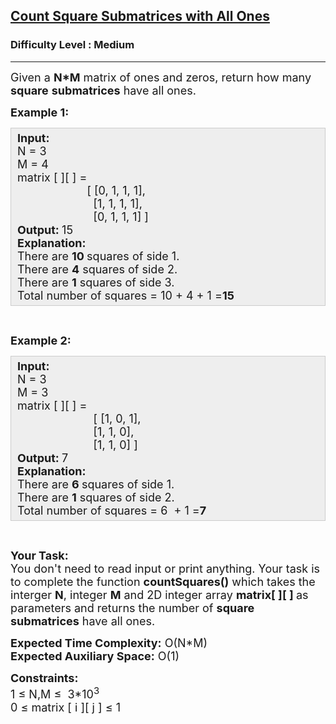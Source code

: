 <h2><a href="https://www.geeksforgeeks.org/problems/count-square-submatrices-with-all-ones/1">Count Square Submatrices with All Ones</a></h2><h3>Difficulty Level : Medium</h3><hr><div class="problems_problem_content__Xm_eO"><p><span style="font-size:18px">Given a <strong>N*M</strong>&nbsp;matrix of ones and zeros, return how many <strong>square</strong> <strong>submatrices</strong> have all ones.</span></p>

<p><span style="font-size:18px"><strong>Example 1:</strong></span></p>

<div style="background: rgb(238, 238, 238); border: 1px solid rgb(204, 204, 204); padding: 5px 10px; --darkreader-inline-bgimage: initial; --darkreader-inline-bgcolor: #262726; --darkreader-inline-border-top: #4c4f4c; --darkreader-inline-border-right: #4c4f4c; --darkreader-inline-border-bottom: #4c4f4c; --darkreader-inline-border-left: #4c4f4c;" data-darkreader-inline-bgimage="" data-darkreader-inline-bgcolor="" data-darkreader-inline-border-top="" data-darkreader-inline-border-right="" data-darkreader-inline-border-bottom="" data-darkreader-inline-border-left=""><span style="font-size:18px"><strong>Input:</strong><br>
N = 3<br>
M = 4<br>
matrix [ ][ ] =<br>
&nbsp; &nbsp; &nbsp; &nbsp; &nbsp; &nbsp; &nbsp; &nbsp; &nbsp; &nbsp; &nbsp;&nbsp;[&nbsp;[0, 1, 1, 1],<br>
&nbsp; &nbsp; &nbsp; &nbsp; &nbsp; &nbsp; &nbsp; &nbsp; &nbsp; &nbsp; &nbsp; &nbsp; [1, 1, 1, 1],&nbsp;<br>
&nbsp; &nbsp; &nbsp; &nbsp; &nbsp; &nbsp; &nbsp; &nbsp; &nbsp; &nbsp; &nbsp; &nbsp; [0, 1, 1, 1] ]<br>
<strong>Output: </strong>15<br>
<strong>Explanation:</strong>&nbsp;<br>
There are <strong>10 </strong>squares of side 1.<br>
There are <strong>4</strong> squares of side 2.<br>
There are <strong>1</strong>&nbsp;squares of side 3.<br>
Total number of squares = 10 + 4 + 1 =<strong>15</strong></span></div>

<p>&nbsp;</p>

<p><span style="font-size:18px"><strong>Example 2:</strong></span></p>

<div style="background: rgb(238, 238, 238); border: 1px solid rgb(204, 204, 204); padding: 5px 10px; --darkreader-inline-bgimage: initial; --darkreader-inline-bgcolor: #262726; --darkreader-inline-border-top: #4c4f4c; --darkreader-inline-border-right: #4c4f4c; --darkreader-inline-border-bottom: #4c4f4c; --darkreader-inline-border-left: #4c4f4c;" data-darkreader-inline-bgimage="" data-darkreader-inline-bgcolor="" data-darkreader-inline-border-top="" data-darkreader-inline-border-right="" data-darkreader-inline-border-bottom="" data-darkreader-inline-border-left=""><span style="font-size:18px"><strong>Input:</strong><br>
N = 3<br>
M = 3<br>
matrix [ ][ ] =<br>
&nbsp; &nbsp; &nbsp; &nbsp; &nbsp; &nbsp; &nbsp; &nbsp; &nbsp; &nbsp; &nbsp; &nbsp; [&nbsp;[1, 0, 1],<br>
&nbsp; &nbsp; &nbsp; &nbsp; &nbsp; &nbsp; &nbsp; &nbsp; &nbsp; &nbsp; &nbsp; &nbsp; [1, 1, 0],&nbsp;<br>
&nbsp; &nbsp; &nbsp; &nbsp; &nbsp; &nbsp; &nbsp; &nbsp; &nbsp; &nbsp; &nbsp; &nbsp; [1, 1, 0] ]<br>
<strong>Output: </strong>7<br>
<strong>Explanation:</strong>&nbsp;<br>
There are <strong>6&nbsp;</strong>squares of side 1.<br>
There are <strong>1</strong> squares of side 2.<br>
Total number of squares = 6&nbsp;&nbsp;+ 1 =<strong>7</strong></span></div>

<p>&nbsp;</p>

<p><span style="font-size:18px"><strong>Your Task:</strong><br>
You don't need to read input or print anything. Your task is to complete the function <strong>countSquares()</strong>&nbsp;which takes the interger <strong>N</strong>, integer <strong>M</strong>&nbsp;and 2D integer&nbsp;array&nbsp;<strong>matrix[ ][ ]&nbsp;</strong>as parameters and returns the&nbsp;number of <strong>square</strong> <strong>submatrices</strong> have all ones.</span></p>

<p><span style="font-size:18px"><strong>Expected Time Complexity:</strong>&nbsp;O(N*M)<br>
<strong>Expected Auxiliary Space:</strong>&nbsp;O(1)</span></p>

<p><span style="font-size:18px"><strong>Constraints:</strong><br>
1 ≤ N,M ≤&nbsp; 3*10<sup>3</sup></span><br>
<span style="font-size:18px">0 ≤ matrix [ i ][ j ]</span><span style="font-size:18px">&nbsp;≤ 1</span></p>
</div>